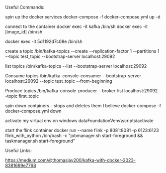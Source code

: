 Useful Commands:

spin up the docker services
docker-compose -f docker-compose.yml up -d

connect to the container
docker exec -it kafka /bin/sh 
docker exec -it [image_id] /bin/sh 

docker exec -it 5d1192d7c08e /bin/sh 

create a topic
/bin/kafka-topics --create --replication-factor 1 --partitions 1 --topic test_topic --bootstrap-server localhost:29092

list topics 
/bin/kafka-topics --list --bootstrap-server localhost:29092

Consume topics
/bin/kafka-console-consumer --bootstrap-server localhost:29092 --topic test_topic --from-beginning

Produce topics
/bin/kafka-console-producer --broker-list localhost:29092 --topic first_topic

spin down containers - stops and deletes them I believe
docker-compose -f docker-compose.yml down

activate my virtual env on windows
dataFoundationVenv\scripts\activate

start the flink container
docker run --name flink -p 8081:8081 -p 6123:6123 flink_with_python /bin/bash -c "jobmanager.sh start-foreground && taskmanager.sh start-foreground"


Useful Links:

https://medium.com/@thomasjay200/kafka-with-docker-2023-8381669e7768
